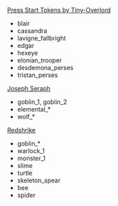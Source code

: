 [Press Start Tokens by Tiny-Overlord](https://www.reddit.com/r/fabulaultima/comments/199ymr9/fabula_ultima_pixel_tokens/)
- blair
- cassandra
- lavigne_fallbright
- edgar
- hexeye
- elonian_trooper
- desdemona_perses
- tristan_perses

[Joseph Seraph](https://opengameart.org/users/josephseraph)
- goblin_1, goblin_2
- elemental_*
- wolf_*

[Redshrike](https://opengameart.org/users/redshrike)
- goblin_*
- warlock_1
- monster_1
- slime
- turtle
- skeleton_spear
- bee
- spider